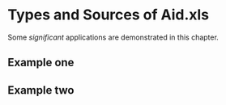 # Types and Sources of Aid.xls

Some _significant_ applications are demonstrated in this chapter.

## Example one

## Example two
